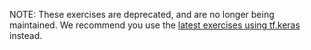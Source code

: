 NOTE: These exercises are deprecated, and are no longer being maintained.
We recommend you use the [latest exercises using tf.keras](https://github.com/google/eng-edu/tree/master/ml/cc/exercises) instead.